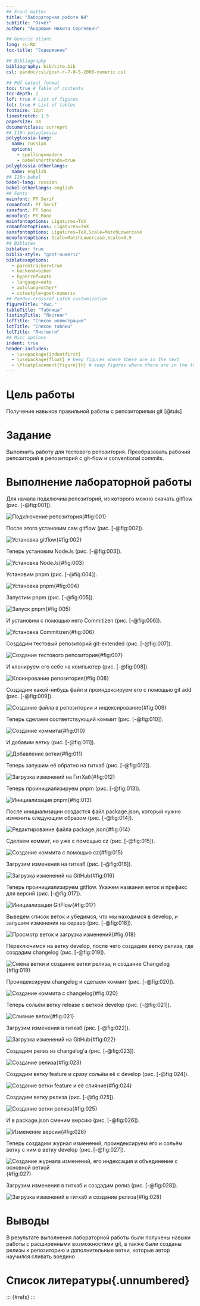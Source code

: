 ```yaml
---
## Front matter
title: "Лабораторная работа №4"
subtitle: "Отчёт"
author: "Андрюшин Никита Сергеевич"

## Generic otions
lang: ru-RU
toc-title: "Содержание"

## Bibliography
bibliography: bib/cite.bib
csl: pandoc/csl/gost-r-7-0-5-2008-numeric.csl

## Pdf output format
toc: true # Table of contents
toc-depth: 2
lof: true # List of figures
lot: true # List of tables
fontsize: 12pt
linestretch: 1.5
papersize: a4
documentclass: scrreprt
## I18n polyglossia
polyglossia-lang:
  name: russian
  options:
	- spelling=modern
	- babelshorthands=true
polyglossia-otherlangs:
  name: english
## I18n babel
babel-lang: russian
babel-otherlangs: english
## Fonts
mainfont: PT Serif
romanfont: PT Serif
sansfont: PT Sans
monofont: PT Mono
mainfontoptions: Ligatures=TeX
romanfontoptions: Ligatures=TeX
sansfontoptions: Ligatures=TeX,Scale=MatchLowercase
monofontoptions: Scale=MatchLowercase,Scale=0.9
## Biblatex
biblatex: true
biblio-style: "gost-numeric"
biblatexoptions:
  - parentracker=true
  - backend=biber
  - hyperref=auto
  - language=auto
  - autolang=other*
  - citestyle=gost-numeric
## Pandoc-crossref LaTeX customization
figureTitle: "Рис."
tableTitle: "Таблица"
listingTitle: "Листинг"
lofTitle: "Список иллюстраций"
lotTitle: "Список таблиц"
lolTitle: "Листинги"
## Misc options
indent: true
header-includes:
  - \usepackage{indentfirst}
  - \usepackage{float} # keep figures where there are in the text
  - \floatplacement{figure}{H} # keep figures where there are in the text
---
```


# Цель работы

Получение навыков правильной работы с репозиториями git [@tuis]

# Задание

Выполнить работу для тестового репозитория.
Преобразовать рабочий репозиторий в репозиторий с git-flow и conventional commits.

# Выполнение лабораторной работы

Для начала подключим репозиторий, из которого можно скачать gitflow (рис. [-@fig:001]).

![Подключение репозитория](image/1.png){#fig:001}

После этого установим сам gitflow (рис. [-@fig:002]).

![Установка gitflow](image/2.png){#fig:002}

Теперь установим NodeJs (рис. [-@fig:003]).

![Установка NodeJs](image/3.png){#fig:003}

Установим pnpm (рис. [-@fig:004]).

![Установка pnpm](image/4.png){#fig:004}

Запустим pnpm (рис. [-@fig:005]).

![Запуск pnpm](image/5.png){#fig:005}

И установим с помощью него Commitizen (рис. [-@fig:006]).

![Установка Commitizen](image/6.png){#fig:006}

Создадим тестовый репозиторий git-extended (рис. [-@fig:007]).

![Создание тестового репозитория](image/7.png){#fig:007}

И клонируем его себе на компьютер (рис. [-@fig:008]).

![Клонирование репозитория](image/8.png){#fig:008}

Создадим какой-нибудь файл и проиндексируем его с помощью git add (рис. [-@fig:009]).

![Создание файла в репозитории и индексирование](image/9.png){#fig:009}

Теперь сделаем соответствующий коммит (рис. [-@fig:010]).

![Создание коммита](image/10.png){#fig:010}

И добавим ветку (рис. [-@fig:011]).

![Добавление ветки](image/11.png){#fig:011}

Теперь запушим её обратно на гитхаб (рис. [-@fig:012]).

![Загрузка изменений на ГитХаб](image/12.png){#fig:012}

Теперь проинициализируем pnpm (рис. [-@fig:013]).

![Инициализация pnpm](image/13.png){#fig:013}

После инициализации создастся файл package.json, который нужно изменить следующим образом (рис. [-@fig:014]).

![Редактирование файла package.json](image/14.png){#fig:014}

Сделаем коммит, но уже с помощью cz (рис. [-@fig:015]).

![Создание коммита с помощью cz](image/15.png){#fig:015}

Загрузим изменения на гитхаб (рис. [-@fig:016]).

![Загрузка изменений на GitHub](image/16.png){#fig:016}

Теперь проинициализируем gitflow. Укажем названия веток и префикс для версий (рис. [-@fig:017]).

![Инициализация GitFlow](image/17.png){#fig:017}

Выведем список веток и убедимся, что мы находимся в develop, и запушим изменения на сервер (рис. [-@fig:018]).

![Просмотр веток и загрузка изменений](image/18.png){#fig:018}

Переключимся на ветку develop, после чего создадим ветку релиза, где создадим changelog (рис. [-@fig:019]).

![Смена ветки и создание ветки релиза, и создание Changelog](image/19.png){#fig:019}

Проиндексируем changelog и сделаем коммит (рис. [-@fig:020]).

![Создание коммита с changelog](image/20.png){#fig:020}

Теперь сольём ветку release с веткой develop (рис. [-@fig:021]).

![Слияние веток](image/21.png){#fig:021}

Загрузим изменения в гитхаб (рис. [-@fig:022]).

![Загрузка изменений на GitHub](image/22.png){#fig:022}

Создадим релиз из changelog'а (рис. [-@fig:023]).

![Создание релиза](image/23.png){#fig:023}

Создадим ветку feature и сразу сольём её с develop (рис. [-@fig:024]).

![Создание ветки feature и её слияние](image/24.png){#fig:024}

Создадим ветку релиза (рис. [-@fig:025]).

![Создание ветки релиза](image/25.png){#fig:025}

И в package.json сменим версию (рис. [-@fig:026]).

![Изменение версии](image/26.png){#fig:026}

Теперь создадим журнал изменений, проиндексируем его и сольём ветку с ним в ветку develop (рис. [-@fig:027]).

![Создание журнала изменений, его индексация и объединение с основной веткой](image/27.png){#fig:027}

Загрузим изменения в гитхаб и создадим релиз (рис. [-@fig:028]).

![Загрузка изменений в гитхаб и создание релиза](image/28.png){#fig:028}

# Выводы

В результате выполнения лабораторной работы были получены навыки работы с расширенными возможностями git, а также были созданы релизы к репозиторию и дополнительные ветки, которые автор научился сливать воедино

# Список литературы{.unnumbered}

::: {#refs}
:::
